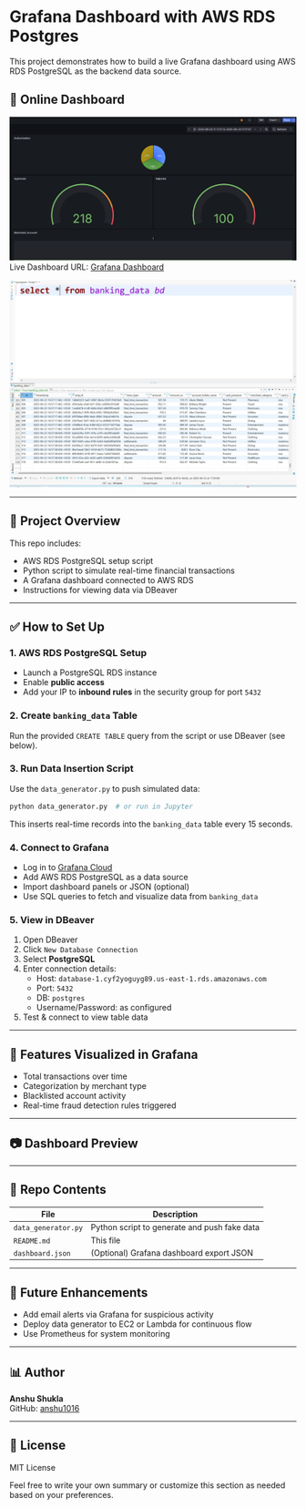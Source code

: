 # Grafana Dashboard with AWS RDS Postgres

This project demonstrates how to build a live Grafana dashboard using AWS RDS PostgreSQL as the backend data source.

## 📅 Online Dashboard
![alt text](image.png)
Live Dashboard URL: [Grafana Dashboard](https://anshu1016.grafana.net/d/923e0541-0c80-452c-8a71-633f62f66550/accounts-dashboard?orgId=1&from=2025-06-23T05:47:57.964Z&to=2025-06-23T11:47:57.964Z&timezone=browser)

![alt text](image-1.png)



---

## 📅 Project Overview

This repo includes:

- AWS RDS PostgreSQL setup script
- Python script to simulate real-time financial transactions
- A Grafana dashboard connected to AWS RDS
- Instructions for viewing data via DBeaver

---

## ✅ How to Set Up

### 1. AWS RDS PostgreSQL Setup

- Launch a PostgreSQL RDS instance
- Enable **public access**
- Add your IP to **inbound rules** in the security group for port `5432`

### 2. Create `banking_data` Table

Run the provided `CREATE TABLE` query from the script or use DBeaver (see below).

### 3. Run Data Insertion Script

Use the `data_generator.py` to push simulated data:

```bash
python data_generator.py  # or run in Jupyter
```

This inserts real-time records into the `banking_data` table every 15 seconds.

### 4. Connect to Grafana

- Log in to [Grafana Cloud](https://grafana.com)
- Add AWS RDS PostgreSQL as a data source
- Import dashboard panels or JSON (optional)
- Use SQL queries to fetch and visualize data from `banking_data`

### 5. View in DBeaver

1. Open DBeaver
2. Click `New Database Connection`
3. Select **PostgreSQL**
4. Enter connection details:
   - Host: `database-1.cyf2yoguyg89.us-east-1.rds.amazonaws.com`
   - Port: `5432`
   - DB: `postgres`
   - Username/Password: as configured
5. Test & connect to view table data

---

## 🚀 Features Visualized in Grafana

- Total transactions over time
- Categorization by merchant type
- Blacklisted account activity
- Real-time fraud detection rules triggered

---

## 📷 Dashboard Preview



---

## 📁 Repo Contents

| File                | Description                                  |
| ------------------- | -------------------------------------------- |
| `data_generator.py` | Python script to generate and push fake data |
| `README.md`         | This file                                    |
| `dashboard.json`    | (Optional) Grafana dashboard export JSON     |

---

## 🚀 Future Enhancements

- Add email alerts via Grafana for suspicious activity
- Deploy data generator to EC2 or Lambda for continuous flow
- Use Prometheus for system monitoring

---

## 📊 Author

**Anshu Shukla**  
GitHub: [anshu1016](https://github.com/anshu1016)

---

## 📂 License

MIT License

Feel free to write your own summary or customize this section as needed based on your preferences.
